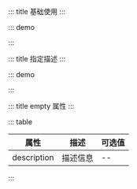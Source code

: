 ::: title 基础使用
:::

::: demo

<template>
  <lay-empty></lay-empty>
</template>

<script>
import { ref } from 'vue'

export default {
  setup() {

    return {
    }
  }
}
</script>

:::

::: title 指定描述
:::

::: demo

<template>
  <lay-empty description="刷新试试"></lay-empty>
</template>

<script>
import { ref } from 'vue'

export default {
  setup() {

    return {
    }
  }
}
</script>

:::

::: title empty 属性
:::

::: table

| 属性        | 描述     | 可选值 |
| ----------- | -------- | ------ |
| description | 描述信息 | --     |

:::
